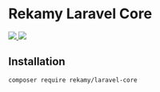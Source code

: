 # Rekamy Laravel Core

<p>
<a href="https://packagist.org/packages/Rekamy/laravel-core">
<img class="total_img" src="https://poser.pugx.org/Rekamy/laravel-core/downloads">
</a>
<a href="https://github.com/Rekamy/laravel-core/blob/master/LICENSE">
<img class="license_img" src="https://poser.pugx.org/Rekamy/laravel-core/license">
</a>
</p>

## Installation

```
composer require rekamy/laravel-core
```
